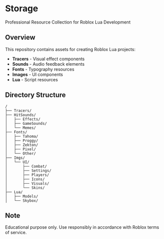 # Storage

Professional Resource Collection for Roblox Lua Development

## Overview

This repository contains assets for creating Roblox Lua projects:

- **Tracers** - Visual effect components
- **Sounds** - Audio feedback elements
- **Fonts** - Typography resources
- **Images** - UI components
- **Lua** - Script resources

## Directory Structure

```
/
├── Tracers/
├── HitSounds/
│   ├── Effects/
│   ├── GameSounds/
│   └── Memes/
├── Fonts/
│   ├── Tahoma/
│   ├── Proggy/
│   ├── Zekton/
│   ├── Pixel/
│   └── Other/
├── Imgs/
│   └── UI/
│       ├── Combat/
│       ├── Settings/
│       ├── Players/
│       ├── Icons/
│       ├── Visuals/
│       └── Skins/
├── Lua/
│   ├── Models/
│   └── Skybox/
```

## Note

Educational purpose only. Use responsibly in accordance with Roblox terms of service.
